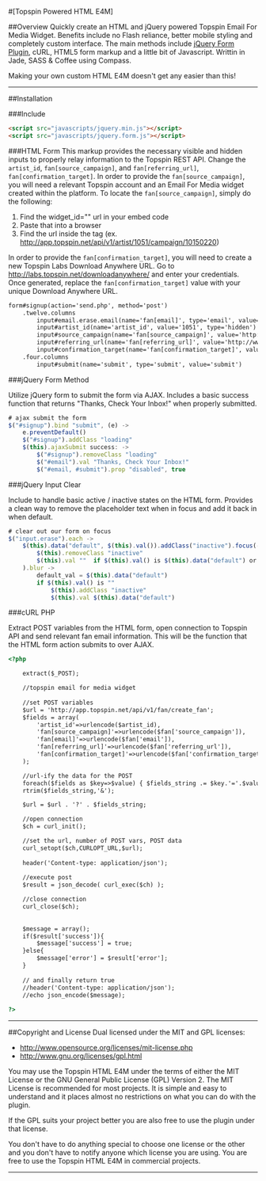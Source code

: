 #[Topspin Powered HTML E4M]

##Overview
Quickly create an HTML and jQuery powered Topspin Email For Media Widget. Benefits include no Flash reliance, better mobile styling and completely custom interface. The main methods include <a href="https://github.com/malsup/form/">jQuery Form Plugin</a>, cURL, HTML5 form markup and a little bit of Javascript. Writtin in Jade, SASS & Coffee using Compass.

Making your own custom HTML E4M doesn't get any easier than this!

---
 
##Installation

###Include

````html
<script src="javascripts/jquery.min.js"></script>
<script src="javascripts/jquery.form.js"></script>
````

###HTML Form
This markup provides the necessary visible and hidden inputs to properly relay information to the Topspin REST API. Change the `artist_id`, `fan[source_campaign]`, and `fan[referring_url]`, `fan[confirmation_target]`. In order to provide the `fan[source_campaign]`, you will need a relevant Topspin account and an Email For Media widget created within the platform. To locate the `fan[source_campaign]`, simply do the following:

1. Find the widget_id="" url in your embed code
2. Paste that into a browser
3. Find the url inside the <campaign> tag (ex. http://app.topspin.net/api/v1/artist/1051/campaign/10150220)

In order to provide the `fan[confirmation_target]`, you will need to create a new Topspin Labs Download Anywhere URL. Go to http://labs.topspin.net/downloadanywhere/ and enter your credentials. Once generated, replace the `fan[confirmation_target]` value with your unique Download Anywhere URL.

````html
form#signup(action='send.php', method='post')
	.twelve.columns
		input#email.erase.email(name='fan[email]', type='email', value='enter your email here', placeholder='enter your email here')
		input#artist_id(name='artist_id', value='1051', type='hidden')
		input#source_campaign(name='fan[source_campaign]', value='http://app.topspin.net/api/v1/artist/1051/campaign/10150220', type='hidden')
		input#referring_url(name='fan[referring_url]', value='http://www.builtbyeande.com', type='hidden')
		input#confirmation_target(name='fan[confirmation_target]', value='http://labs.topspin.net/downloadanywhere/confirm.php?sessionid=188a0d0a116380c2180c37a7dcb33e1e', type='hidden')
	.four.columns
		input#submit(name='submit', type='submit', value='submit')
````

###jQuery Form Method

Utilize jQuery form to submit the form via AJAX. Includes a basic success function that returns "Thanks, Check Your Inbox!" when properly submitted.

````javascript
# ajax submit the form
$("#signup").bind "submit", (e) ->
	e.preventDefault()
	$("#signup").addClass "loading"
	$(this).ajaxSubmit success: ->
		$("#signup").removeClass "loading"
		$("#email").val "Thanks, Check Your Inbox!"
		$("#email, #submit").prop "disabled", true
````

###jQuery Input Clear

Include to handle basic active / inactive states on the HTML form. Provides a clean way to remove the placeholder text when in focus and add it back in when default.

````javascript
# clear out our form on focus
$("input.erase").each ->
	$(this).data("default", $(this).val()).addClass("inactive").focus(->
		$(this).removeClass "inactive"
		$(this).val ""	if $(this).val() is $(this).data("default") or ""
	).blur ->
		default_val = $(this).data("default")
		if $(this).val() is ""
			$(this).addClass "inactive"
			$(this).val $(this).data("default")
````

###cURL PHP

Extract POST variables from the HTML form, open connection to Topspin API and send relevant fan email information. This will be the function that the HTML form action submits to over AJAX.

````html
<?php

	extract($_POST);

	//topspin email for media widget
	
	//set POST variables
	$url = 'http://app.topspin.net/api/v1/fan/create_fan';
	$fields = array(
		'artist_id'=>urlencode($artist_id),
		'fan[source_campaign]'=>urlencode($fan['source_campaign']),
		'fan[email]'=>urlencode($fan['email']),
		'fan[referring_url]'=>urlencode($fan['referring_url']),
		'fan[confirmation_target]'=>urlencode($fan['confirmation_target'])
	);

	//url-ify the data for the POST
	foreach($fields as $key=>$value) { $fields_string .= $key.'='.$value.'&'; }
	rtrim($fields_string,'&');

	$url = $url . '?' . $fields_string;

	//open connection
	$ch = curl_init();

	//set the url, number of POST vars, POST data
	curl_setopt($ch,CURLOPT_URL,$url);
	
	header('Content-type: application/json');
	
	//execute post
	$result = json_decode( curl_exec($ch) );

	//close connection
	curl_close($ch);
	
	
	$message = array();
	if($result['success']){
		$message['success'] = true;
	}else{
		$message['error'] = $result['error'];
	}
		
	// and finally return true
	//header('Content-type: application/json');
	//echo json_encode($message);
	
?>

````

---

##Copyright and License
Dual licensed under the MIT and GPL licenses:

* http://www.opensource.org/licenses/mit-license.php
* http://www.gnu.org/licenses/gpl.html

You may use the Topspin HTML E4M under the terms of either the MIT License or the GNU General Public License (GPL) Version 2.
The MIT License is recommended for most projects. It is simple and easy to understand and it places almost no restrictions on what you can do with the plugin.

If the GPL suits your project better you are also free to use the plugin under that license.

You don't have to do anything special to choose one license or the other and you don't have to notify anyone which license you are using. You are free to use the Topspin HTML E4M in commercial projects.

---
